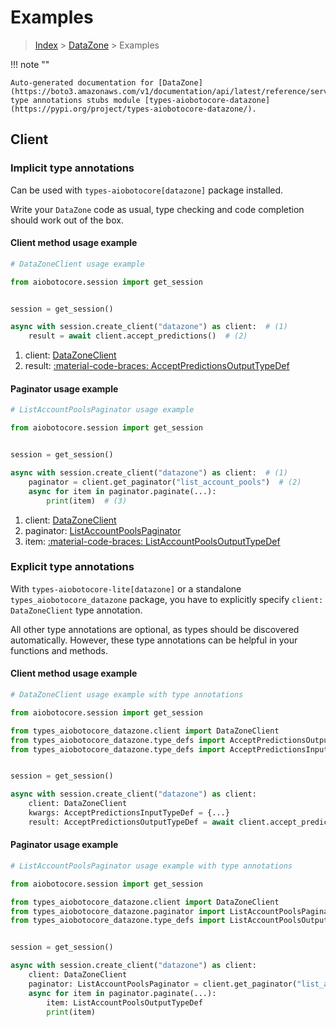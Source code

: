 # Examples

> [Index](../README.md) > [DataZone](./README.md) > Examples

!!! note ""

    Auto-generated documentation for [DataZone](https://boto3.amazonaws.com/v1/documentation/api/latest/reference/services/datazone.html#datazone)
    type annotations stubs module [types-aiobotocore-datazone](https://pypi.org/project/types-aiobotocore-datazone/).

## Client

### Implicit type annotations

Can be used with `types-aiobotocore[datazone]` package installed.

Write your `DataZone` code as usual,
type checking and code completion should work out of the box.



#### Client method usage example

```python
# DataZoneClient usage example

from aiobotocore.session import get_session


session = get_session()

async with session.create_client("datazone") as client:  # (1)
    result = await client.accept_predictions()  # (2)
```

1. client: [DataZoneClient](./client.md)
2. result: [:material-code-braces: AcceptPredictionsOutputTypeDef](./type_defs.md#acceptpredictionsoutputtypedef)



#### Paginator usage example

```python
# ListAccountPoolsPaginator usage example

from aiobotocore.session import get_session


session = get_session()

async with session.create_client("datazone") as client:  # (1)
    paginator = client.get_paginator("list_account_pools")  # (2)
    async for item in paginator.paginate(...):
        print(item)  # (3)
```

1. client: [DataZoneClient](./client.md)
2. paginator: [ListAccountPoolsPaginator](./paginators.md#listaccountpoolspaginator)
3. item: [:material-code-braces: ListAccountPoolsOutputTypeDef](./type_defs.md#listaccountpoolsoutputtypedef)




### Explicit type annotations

With `types-aiobotocore-lite[datazone]`
or a standalone `types_aiobotocore_datazone` package, you have to explicitly specify
`client: DataZoneClient` type annotation.

All other type annotations are optional, as types should be discovered automatically.
However, these type annotations can be helpful in your functions and methods.


#### Client method usage example

```python
# DataZoneClient usage example with type annotations

from aiobotocore.session import get_session

from types_aiobotocore_datazone.client import DataZoneClient
from types_aiobotocore_datazone.type_defs import AcceptPredictionsOutputTypeDef
from types_aiobotocore_datazone.type_defs import AcceptPredictionsInputTypeDef


session = get_session()

async with session.create_client("datazone") as client:
    client: DataZoneClient
    kwargs: AcceptPredictionsInputTypeDef = {...}
    result: AcceptPredictionsOutputTypeDef = await client.accept_predictions(**kwargs)
```



#### Paginator usage example

```python
# ListAccountPoolsPaginator usage example with type annotations

from aiobotocore.session import get_session

from types_aiobotocore_datazone.client import DataZoneClient
from types_aiobotocore_datazone.paginator import ListAccountPoolsPaginator
from types_aiobotocore_datazone.type_defs import ListAccountPoolsOutputTypeDef


session = get_session()

async with session.create_client("datazone") as client:
    client: DataZoneClient
    paginator: ListAccountPoolsPaginator = client.get_paginator("list_account_pools")
    async for item in paginator.paginate(...):
        item: ListAccountPoolsOutputTypeDef
        print(item)
```


